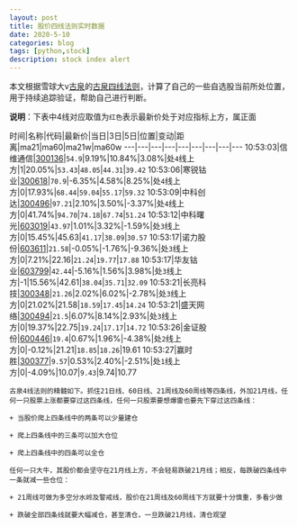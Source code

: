 ```yaml
---
layout: post
title: 股价四线法则实时数据
date: 2020-5-10
categories: blog
tags: [python,stock]
description: stock index alert
---
```



本文根据雪球大v[古泉](https://xueqiu.com/u/7148646888)的[古泉四线法则](https://xueqiu.com/7148646888/130498192)，计算了自己的一些自选股当前所处位置，用于持续追踪验证，帮助自己进行判断。

**说明**：下表中4线对应取值为`红色`表示最新价处于对应指标上方，属正面

时间|名称|代码|最新价|当日|3日|5日|位置|变动|距离|ma21|ma60|ma21w|ma60w
---|---|---|---|---|---|---|---|---
10:53:03|信维通信|[300136](https://xueqiu.com/S/SZ300136)|`54.9`|9.19%|10.84%|3.08%|处`4`线上方|1|20.05%|`53.43`|`48.05`|`44.31`|`39.42`
10:53:06|寒锐钴业|[300618](https://xueqiu.com/S/SZ300618)|`70.9`|-6.35%|4.58%|8.25%|处`4`线上方|0|17.93%|`68.44`|`59.04`|`55.17`|`59.32`
10:53:09|中科创达|[300496](https://xueqiu.com/S/SZ300496)|`97.21`|2.10%|3.50%|-3.37%|处`4`线上方|0|41.74%|`94.70`|`74.18`|`67.74`|`51.24`
10:53:12|中科曙光|[603019](https://xueqiu.com/S/SH603019)|`43.97`|1.01%|3.32%|-1.59%|处`3`线上方|0|15.45%|45.63|`41.17`|`38.09`|`30.57`
10:53:17|诺力股份|[603611](https://xueqiu.com/S/SH603611)|`21.58`|-0.05%|-1.76%|-9.36%|处`3`线上方|0|7.21%|22.16|`21.24`|`19.77`|`17.88`
10:53:17|华友钴业|[603799](https://xueqiu.com/S/SH603799)|`42.44`|-5.16%|1.56%|3.98%|处`3`线上方|-1|15.56%|42.61|`38.04`|`35.71`|`32.09`
10:53:21|长亮科技|[300348](https://xueqiu.com/S/SZ300348)|`21.26`|2.02%|6.02%|-2.78%|处`3`线上方|0|21.02%|21.58|`18.59`|`17.45`|`14.24`
10:53:21|盛天网络|[300494](https://xueqiu.com/S/SZ300494)|`21.5`|6.07%|8.14%|2.93%|处`3`线上方|0|19.37%|22.75|`19.24`|`17.17`|`14.72`
10:53:26|金证股份|[600446](https://xueqiu.com/S/SH600446)|`19.4`|0.67%|1.96%|-4.38%|处`2`线上方|0|-0.12%|21.21|`18.85`|`18.26`|19.61
10:53:27|赢时胜|[300377](https://xueqiu.com/S/SZ300377)|`9.57`|0.53%|2.40%|-2.51%|处`1`线上方|0|-4.09%|10.07|`9.43`|9.74|10.77

```
古泉4线法则的精髓如下。抓住21日线、60日线、21周线及60周线等四条线，外加21月线，任何一只股票上涨都要穿过这四条线，任何一只股票要想爆雷也要先下穿过这四条线：

+ 当股价爬上四条线中的两条可以少量建仓

+ 爬上四条线中的三条可以加大仓位

+ 爬上四条线中的四条可以全仓

任何一只大牛，其股价都会坚守在21月线上方，不会轻易跌破21月线；相反，每跌破四条线中一条就减一些仓位：

+ 21周线可做为多空分水岭及警戒线，股价在21周线及60周线下方就要十分慎重，多看少做

+ 跌破全部四条线就要大幅减仓，甚至清仓，一旦跌破21月线，清仓观望
```